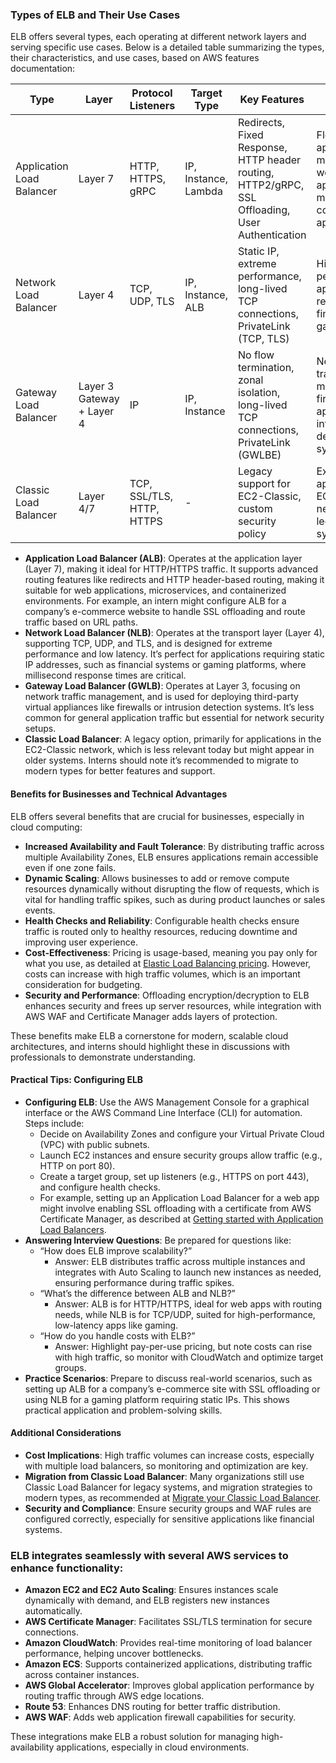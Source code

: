### Types of ELB and Their Use Cases
ELB offers several types, each operating at different network layers and serving specific use cases. Below is a detailed table summarizing the types, their characteristics, and use cases, based on AWS features documentation:

| **Type**                  | **Layer**       | **Protocol Listeners**       | **Target Type**    | **Key Features**                                                                 | **Use Cases**                                                                 |
|---------------------------|-----------------|------------------------------|--------------------|----------------------------------------------------------------------------------|-------------------------------------------------------------------------------|
| Application Load Balancer | Layer 7         | HTTP, HTTPS, gRPC            | IP, Instance, Lambda | Redirects, Fixed Response, HTTP header routing, HTTP2/gRPC, SSL Offloading, User Authentication | Flexible application management, web applications, microservices, containerized apps |
| Network Load Balancer     | Layer 4         | TCP, UDP, TLS                | IP, Instance, ALB   | Static IP, extreme performance, long-lived TCP connections, PrivateLink (TCP, TLS) | High-performance apps, static IP requirements, financial apps, gaming |
| Gateway Load Balancer     | Layer 3 Gateway + Layer 4 | IP                          | IP, Instance        | No flow termination, zonal isolation, long-lived TCP connections, PrivateLink (GWLBE) | Network traffic management, firewall appliances, intrusion detection systems |
| Classic Load Balancer     | Layer 4/7       | TCP, SSL/TLS, HTTP, HTTPS    | -                  | Legacy support for EC2-Classic, custom security policy                         | Existing applications in EC2-Classic network, legacy systems                  |

- **Application Load Balancer (ALB)**: Operates at the application layer (Layer 7), making it ideal for HTTP/HTTPS traffic. It supports advanced routing features like redirects and HTTP header-based routing, making it suitable for web applications, microservices, and containerized environments. For example, an intern might configure ALB for a company’s e-commerce website to handle SSL offloading and route traffic based on URL paths.
- **Network Load Balancer (NLB)**: Operates at the transport layer (Layer 4), supporting TCP, UDP, and TLS, and is designed for extreme performance and low latency. It’s perfect for applications requiring static IP addresses, such as financial systems or gaming platforms, where millisecond response times are critical.
- **Gateway Load Balancer (GWLB)**: Operates at Layer 3, focusing on network traffic management, and is used for deploying third-party virtual appliances like firewalls or intrusion detection systems. It’s less common for general application traffic but essential for network security setups.
- **Classic Load Balancer**: A legacy option, primarily for applications in the EC2-Classic network, which is less relevant today but might appear in older systems. Interns should note it’s recommended to migrate to modern types for better features and support.

#### Benefits for Businesses and Technical Advantages
ELB offers several benefits that are crucial for businesses, especially in cloud computing:
- **Increased Availability and Fault Tolerance**: By distributing traffic across multiple Availability Zones, ELB ensures applications remain accessible even if one zone fails.
- **Dynamic Scaling**: Allows businesses to add or remove compute resources dynamically without disrupting the flow of requests, which is vital for handling traffic spikes, such as during product launches or sales events.
- **Health Checks and Reliability**: Configurable health checks ensure traffic is routed only to healthy resources, reducing downtime and improving user experience.
- **Cost-Effectiveness**: Pricing is usage-based, meaning you pay only for what you use, as detailed at [Elastic Load Balancing pricing](https://aws.amazon.com/elasticloadbalancing/pricing/). However, costs can increase with high traffic volumes, which is an important consideration for budgeting.
- **Security and Performance**: Offloading encryption/decryption to ELB enhances security and frees up server resources, while integration with AWS WAF and Certificate Manager adds layers of protection.

These benefits make ELB a cornerstone for modern, scalable cloud architectures, and interns should highlight these in discussions with professionals to demonstrate understanding.

#### Practical Tips: Configuring ELB 
- **Configuring ELB**: Use the AWS Management Console for a graphical interface or the AWS Command Line Interface (CLI) for automation. Steps include:
  - Decide on Availability Zones and configure your Virtual Private Cloud (VPC) with public subnets.
  - Launch EC2 instances and ensure security groups allow traffic (e.g., HTTP on port 80).
  - Create a target group, set up listeners (e.g., HTTPS on port 443), and configure health checks.
  - For example, setting up an Application Load Balancer for a web app might involve enabling SSL offloading with a certificate from AWS Certificate Manager, as described at [Getting started with Application Load Balancers](https://docs.aws.amazon.com/elasticloadbalancing/latest/application/application-load-balancer-getting-started.html).
- **Answering Interview Questions**: Be prepared for questions like:
  - “How does ELB improve scalability?”
    - Answer: ELB distributes traffic across multiple instances and integrates with Auto Scaling to launch new instances as needed, ensuring performance during traffic spikes.
  - “What’s the difference between ALB and NLB?”
    - Answer: ALB is for HTTP/HTTPS, ideal for web apps with routing needs, while NLB is for TCP/UDP, suited for high-performance, low-latency apps like gaming.
  - “How do you handle costs with ELB?”
    - Answer: Highlight pay-per-use pricing, but note costs can rise with high traffic, so monitor with CloudWatch and optimize target groups.
- **Practice Scenarios**: Prepare to discuss real-world scenarios, such as setting up ALB for a company’s e-commerce site with SSL offloading or using NLB for a gaming platform requiring static IPs. This shows practical application and problem-solving skills.

#### Additional Considerations
- **Cost Implications**: High traffic volumes can increase costs, especially with multiple load balancers, so monitoring and optimization are key.
- **Migration from Classic Load Balancer**: Many organizations still use Classic Load Balancer for legacy systems, and migration strategies to modern types, as recommended at [Migrate your Classic Load Balancer](https://docs.aws.amazon.com/elasticloadbalancing/latest/userguide/migrate-classic-load-balancer.html).
- **Security and Compliance**: Ensure security groups and WAF rules are configured correctly, especially for sensitive applications like financial systems.

### ELB integrates seamlessly with several AWS services to enhance functionality:
- **Amazon EC2 and EC2 Auto Scaling**: Ensures instances scale dynamically with demand, and ELB registers new instances automatically.
- **AWS Certificate Manager**: Facilitates SSL/TLS termination for secure connections.
- **Amazon CloudWatch**: Provides real-time monitoring of load balancer performance, helping uncover bottlenecks.
- **Amazon ECS**: Supports containerized applications, distributing traffic across container instances.
- **AWS Global Accelerator**: Improves global application performance by routing traffic through AWS edge locations.
- **Route 53**: Enhances DNS routing for better traffic distribution.
- **AWS WAF**: Adds web application firewall capabilities for security.

These integrations make ELB a robust solution for managing high-availability applications, especially in cloud environments.
